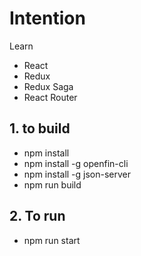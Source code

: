 # Intention

Learn
- React
- Redux
- Redux Saga
- React Router

## 1. to build
- npm install
- npm install -g openfin-cli
- npm install -g json-server
- npm run build

## 2. To run
- npm run start

